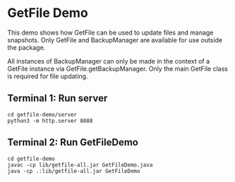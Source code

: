 # GetFile Demo
This demo shows how GetFile can be used to update files and manage snapshots.
Only GetFile and BackupManager are available for use outside the package.

All instances of BackupManager can only be made in the context of a GetFile
instance via GetFile.getBackupManager. Only the main GetFile class is required
for file updating.

## Terminal 1: Run server
```
cd getfile-demo/server
python3 -m http.server 8088
```
## Terminal 2: Run GetFileDemo
```
cd getfile-demo
javac -cp lib/getfile-all.jar GetFileDemo.java
java -cp .:lib/getfile-all.jar GetFileDemo
```
